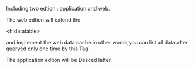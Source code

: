 Including two edtion : application and web.

The web edtion will extend the 

&lt;h:datatable&gt;

 and implement the web data cache.in other words,you can list all data after queryed only one time by this Tag.

The application edtion will be Desced latter.